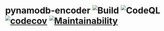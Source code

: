 # pynamodb-encoder ![Build](https://github.com/lyang/pynamodb-encoder/actions/workflows/build.yml/badge.svg) ![CodeQL](https://github.com/lyang/pynamodb-encoder/actions/workflows/codeql-analysis.yml/badge.svg) [![codecov](https://codecov.io/gh/lyang/pynamodb-encoder/branch/main/graph/badge.svg?token=P51YVL86N8)](https://codecov.io/gh/lyang/pynamodb-encoder) [![Maintainability](https://api.codeclimate.com/v1/badges/1e5c3b615dedb2bffb0c/maintainability)](https://codeclimate.com/github/lyang/pynamodb-encoder/maintainability)
